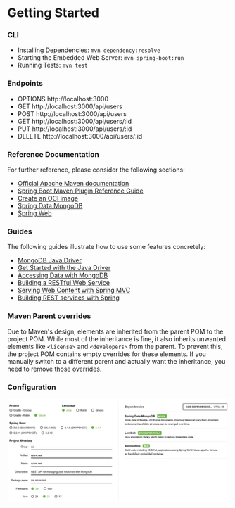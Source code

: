 # Getting Started

### CLI 
- Installing Dependencies: ```mvn dependency:resolve```
- Starting the Embedded Web Server: ```mvn spring-boot:run```
- Running Tests: ```mvn test```

### Endpoints 
- OPTIONS http://localhost:3000
- GET http://localhost:3000/api/users
- POST http://localhost:3000/api/users
- GET http://localhost:3000/api/users/:id
- PUT http://localhost:3000/api/users/:id
- DELETE http://localhost:3000/api/users/:id

### Reference Documentation
For further reference, please consider the following sections:

* [Official Apache Maven documentation](https://maven.apache.org/guides/index.html)
* [Spring Boot Maven Plugin Reference Guide](https://docs.spring.io/spring-boot/3.4.4/maven-plugin)
* [Create an OCI image](https://docs.spring.io/spring-boot/3.4.4/maven-plugin/build-image.html)
* [Spring Data MongoDB](https://docs.spring.io/spring-boot/3.4.4/reference/data/nosql.html#data.nosql.mongodb)
* [Spring Web](https://docs.spring.io/spring-boot/3.4.4/reference/web/servlet.html)

### Guides
The following guides illustrate how to use some features concretely:

* [MongoDB Java Driver](https://www.mongodb.com/docs/drivers/java/sync/current/)
* [Get Started with the Java Driver](https://www.mongodb.com/docs/drivers/java/sync/current/get-started/#std-label-java-get-started)
* [Accessing Data with MongoDB](https://spring.io/guides/gs/accessing-data-mongodb/)
* [Building a RESTful Web Service](https://spring.io/guides/gs/rest-service/)
* [Serving Web Content with Spring MVC](https://spring.io/guides/gs/serving-web-content/)
* [Building REST services with Spring](https://spring.io/guides/tutorials/rest/)

### Maven Parent overrides

Due to Maven's design, elements are inherited from the parent POM to the project POM.
While most of the inheritance is fine, it also inherits unwanted elements like `<license>` and `<developers>` from the parent.
To prevent this, the project POM contains empty overrides for these elements.
If you manually switch to a different parent and actually want the inheritance, you need to remove those overrides.


### Configuration 
![](./rsc/project.jpg)